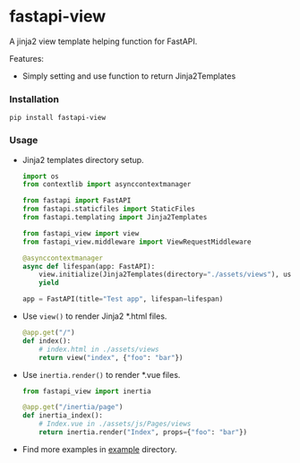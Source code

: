 # fastapi-view

A jinja2 view template helping function for FastAPI.

Features:

- Simply setting and use function to return Jinja2Templates

### Installation

```shell
pip install fastapi-view
```

### Usage

- Jinja2 templates directory setup.

  ```python
  import os
  from contextlib import asynccontextmanager

  from fastapi import FastAPI
  from fastapi.staticfiles import StaticFiles
  from fastapi.templating import Jinja2Templates

  from fastapi_view import view
  from fastapi_view.middleware import ViewRequestMiddleware

  @asynccontextmanager
  async def lifespan(app: FastAPI):
      view.initialize(Jinja2Templates(directory="./assets/views"), use_vite=True)
      yield

  app = FastAPI(title="Test app", lifespan=lifespan)
  ```

- Use `view()` to render Jinja2 \*.html files.

  ```python
  @app.get("/")
  def index():
      # index.html in ./assets/views
      return view("index", {"foo": "bar"})
  ```

- Use `inertia.render()` to render \*.vue files.

  ```python
  from fastapi_view import inertia

  @app.get("/inertia/page")
  def inertia_index():
      # Index.vue in ./assets/js/Pages/views
      return inertia.render("Index", props={"foo": "bar"})
  ```

- Find more examples in [example](./example) directory.
